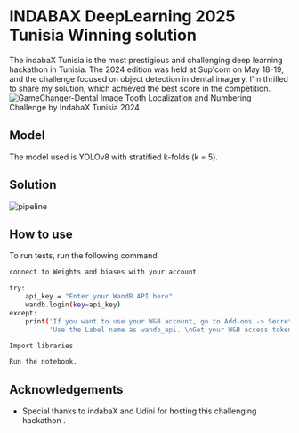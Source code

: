 
# INDABAX DeepLearning 2025 Tunisia Winning solution



The indabaX Tunisia is the most prestigious and challenging deep learning hackathon in Tunisia. The 2024 edition was held at Sup'com on May 18-19, and the challenge focused on object detection in dental imagery. I'm thrilled to share my solution, which achieved the best score in the competition.
![GameChanger-Dental Image Tooth Localization and Numbering Challenge by IndabaX Tunisia 2024](https://github.com/DridiM/INDABAX2024-Tunisia-winning-solution/assets/144357717/c5dc14b9-ec2f-477f-a51e-4c14635a6187)

## Model

The model used is YOLOv8 with stratified k-folds (k = 5).


## Solution
![pipeline](https://github.com/DridiM/INDABAX2024-Tunisia-winning-solution/assets/144357717/b80111a9-d195-4e8e-b0bd-5ee630cfc6df)


## How to use

To run tests, run the following command

```bash
connect to Weights and biases with your account

try:
    api_key = "Enter your WandB API here"
    wandb.login(key=api_key)
except:
    print('If you want to use your W&B account, go to Add-ons -> Secrets and provide your W&B access token. '
          'Use the Label name as wandb_api. \nGet your W&B access token from here: https://wandb.ai/authorize')
  ```
```bash
Import libraries
```
```bash
Run the notebook.
```
## Acknowledgements

 - Special thanks to indabaX and Udini for hosting this challenging hackathon .
